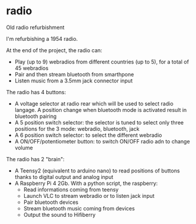 # radio
Old radio refurbishment


I'm refurbishing a 1954 radio.

At the end of the project, the radio can:
- Play (up to 9) webradios from different countries (up to 5), for a total of 45 webradios
- Pair and then stream bluetooth from smarthpone
- Listen music from  a 3.5mm jack connector input

The radio has 4 buttons:
- A voltage selector at radio rear which will be used to select radio langage. A position change when bluetooth mode is activated result in bluetooth pairing
- A 5 position switch selector: the selector is tuned to select only three positions for the 3 mode: webradio, bluetooth, jack 
- A 6 position switch selector: to select the different webradio
- A ON/OFF/potentiometer button: to switch ON/OFF radio adn to change volume

The radio has 2 "brain":
- A Teensy2 (equivalent to arduino nano) to read positions of buttons thanks to digital output and analog input
- A Raspberry Pi 4 2Gb. With a python script, the raspberry:
  * Read informations coming from teensy
  * Launch VLC to stream webradio or to listen jack input
  * Pair bluetooth devices
  * Stream bluetooth music coming from devices
  * Output the sound to Hifiberry
